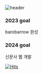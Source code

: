 ![header](https://capsule-render.vercel.app/api?type=waving&color=0:2f9e44,100:51cf66&height=150&text=Hi+I'm+yang&fontSize=50&animation=blink&fontColor=ffffff&fontAlignY=30)
### 2023 goal
barobarrow 완성

### 2024 goal
신문사 웹 개발

[![Hits](https://hits.seeyoufarm.com/api/count/incr/badge.svg?url=https%3A%2F%2Fgithub.com%2Ftaeseokyang&count_bg=%2379C83D&title_bg=%23555555&icon=&icon_color=%23E7E7E7&title=hits&edge_flat=false)](https://hits.seeyoufarm.com)
